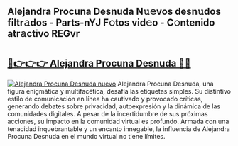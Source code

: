 ## Alejandra Procuna Desnuda N𝚞𝚎vos desn𝚞dos filtr𝚊dos - Parts-nYJ F𝚘tos vid𝚎o - C𝚘ntenido atr𝚊ctivo REGvr

# <h2><a href="http://mbbipu.tromn.icu/?c=Alejandra+Procuna+Desnuda">🔗👉👉👉 Alejandra Procuna Desnuda 🔗🔗</a></h2>

[![Alejandra Procuna Desnuda nuevo](https://i.imgur.com/pEAQMta.gif)](http://mbbipu.tromn.icu/?c=Alejandra+Procuna+Desnuda)
Alejandra Procuna Desnuda, una figura enigmática y multifacética, desafía las etiquetas simples. Su distintivo estilo de comunicación en línea ha cautivado y provocado críticas, generando debates sobre privacidad, autoexpresión y la dinámica de las comunidades digitales. A pesar de la incertidumbre de sus próximas acciones, su impacto en la comunidad virtual es profundo. Armada con una tenacidad inquebrantable y un encanto innegable, la influencia de Alejandra Procuna Desnuda en el mundo virtual no tiene límites.
